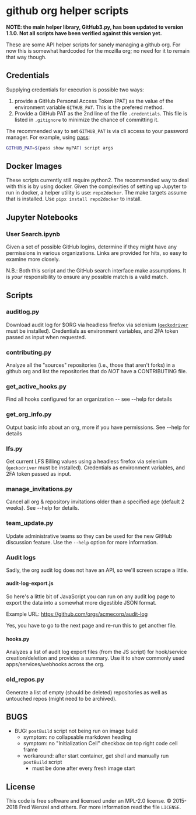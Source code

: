 # github org helper scripts

**NOTE: the main helper library, GitHub3.py, has been updated to version 1.1.0.
Not all scripts have been verified against this version yet.**

These are some API helper scripts for sanely managing a github org. For now this is somewhat hardcoded for the mozilla org; no need for it to remain that way though.

## Credentials

Supplying credentials for execution is possible two ways:
1. provide a GitHub Personal Access Token (PAT) as the value of the environment
   variable `GITHUB_PAT`. This is the prefered method.
1. Provide a GitHub PAT as the 2nd line of the file `.credentials`. This file is
   listed in `.gitignore` to minimize the chance of committing it.

The recommended way to set `GITHUB_PAT` is via cli access to your password
manager. For example, using [pass][pass]:
```bash
GITHUB_PAT=$(pass show myPAT) script args
```
[pass]: https://www.passwordstore.org/

## Docker Images

These scripts currently still require python2. The recommended way to deal with
this is by using docker. Given the complexities of setting up Jupyter to run in
docker, a helper utility is use: `repo2docker`. The make targets assume that is
installed. Use `pipx install repo2docker` to install.

## Jupyter Notebooks
### User Search.ipynb
Given a set of possible GitHub logins, determine if they might have any
permissions in various organizations. Links are provided for hits, so easy to
examine more closely.

N.B.: Both this script and the GitHub search interface make assumptions. It is
*your* responsibility to ensure any possible match is a valid match.

## Scripts
### auditlog.py
Download audit log for $ORG via headless firefox via selenium
([``geckodriver``][gd_url] must be installed). Credentials as environment
variables, and 2FA token passed as input when requested.

### contributing.py
Analyze all the "sources" repositories (i.e., those that aren't forks) in a github org and list the repositories that do *NOT* have a CONTRIBUTING file.

### get_active_hooks.py
Find all hooks configured for an organization -- see --help for details

### get_org_info.py
Output basic info about an org, more if you have permissions. See --help for details

### lfs.py
Get current LFS Billing values using a headless firefox via selenium
(``geckodriver`` must be installed). Credentials as environment
variables, and 2FA token passed as input.

### manage_invitations.py
Cancel all org & repository invitations older than a specified age (default 2
weeks). See --help for details.

### team_update.py
Update administrative teams so they can be used for the new GitHub discussion
feature. Use the ``--help`` option for more information.

### Audit logs
Sadly, the org audit log does not have an API, so we'll screen scrape a little.

#### audit-log-export.js
So here's a little bit of JavaScript you can run on any audit log page to export the data into a somewhat more digestible JSON format.

Example URL: https://github.com/orgs/acmecorp/audit-log

Yes, you have to go to the next page and re-run this to get another file.

#### hooks.py
Analyzes a list of audit log export files (from the JS script) for hook/service creation/deletion and provides a summary. Use it to show commonly used apps/services/webhooks across the org.

### old_repos.py
Generate a list of empty (should be deleted) repositories as well as untouched repos (might need to be archived).

## BUGS

* BUG: `postBuild` script not being run on image build
   - symptom: no collapsable markdown heading
   - symptom: no "Initialization Cell" checkbox on top right code cell frame
   - workaround: after start container, get shell and manually run `postBuild` script
      * must be done after every fresh image start

## License
This code is free software and licensed under an MPL-2.0 license. &copy; 2015-2018 Fred Wenzel and others. For more information read the file ``LICENSE``.

[gd_url]: https://github.com/mozilla/geckodriver/releases
